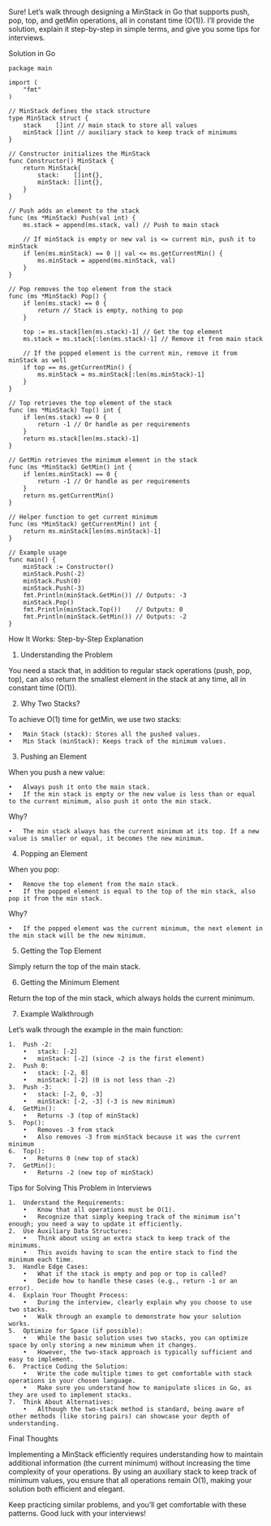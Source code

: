 Sure! Let’s walk through designing a MinStack in Go that supports push, pop, top, and getMin operations, all in constant time (O(1)). I’ll provide the solution, explain it step-by-step in simple terms, and give you some tips for interviews.

Solution in Go
```
package main

import (
	"fmt"
)

// MinStack defines the stack structure
type MinStack struct {
	stack    []int // main stack to store all values
	minStack []int // auxiliary stack to keep track of minimums
}

// Constructor initializes the MinStack
func Constructor() MinStack {
	return MinStack{
		stack:    []int{},
		minStack: []int{},
	}
}

// Push adds an element to the stack
func (ms *MinStack) Push(val int) {
	ms.stack = append(ms.stack, val) // Push to main stack

	// If minStack is empty or new val is <= current min, push it to minStack
	if len(ms.minStack) == 0 || val <= ms.getCurrentMin() {
		ms.minStack = append(ms.minStack, val)
	}
}

// Pop removes the top element from the stack
func (ms *MinStack) Pop() {
	if len(ms.stack) == 0 {
		return // Stack is empty, nothing to pop
	}

	top := ms.stack[len(ms.stack)-1] // Get the top element
	ms.stack = ms.stack[:len(ms.stack)-1] // Remove it from main stack

	// If the popped element is the current min, remove it from minStack as well
	if top == ms.getCurrentMin() {
		ms.minStack = ms.minStack[:len(ms.minStack)-1]
	}
}

// Top retrieves the top element of the stack
func (ms *MinStack) Top() int {
	if len(ms.stack) == 0 {
		return -1 // Or handle as per requirements
	}
	return ms.stack[len(ms.stack)-1]
}

// GetMin retrieves the minimum element in the stack
func (ms *MinStack) GetMin() int {
	if len(ms.minStack) == 0 {
		return -1 // Or handle as per requirements
	}
	return ms.getCurrentMin()
}

// Helper function to get current minimum
func (ms *MinStack) getCurrentMin() int {
	return ms.minStack[len(ms.minStack)-1]
}

// Example usage
func main() {
	minStack := Constructor()
	minStack.Push(-2)
	minStack.Push(0)
	minStack.Push(-3)
	fmt.Println(minStack.GetMin()) // Outputs: -3
	minStack.Pop()
	fmt.Println(minStack.Top())    // Outputs: 0
	fmt.Println(minStack.GetMin()) // Outputs: -2
}
```
How It Works: Step-by-Step Explanation

1. Understanding the Problem

You need a stack that, in addition to regular stack operations (push, pop, top), can also return the smallest element in the stack at any time, all in constant time (O(1)).

2. Why Two Stacks?

To achieve O(1) time for getMin, we use two stacks:

	•	Main Stack (stack): Stores all the pushed values.
	•	Min Stack (minStack): Keeps track of the minimum values.

3. Pushing an Element

When you push a new value:

	•	Always push it onto the main stack.
	•	If the min stack is empty or the new value is less than or equal to the current minimum, also push it onto the min stack.

Why?

	•	The min stack always has the current minimum at its top. If a new value is smaller or equal, it becomes the new minimum.

4. Popping an Element

When you pop:

	•	Remove the top element from the main stack.
	•	If the popped element is equal to the top of the min stack, also pop it from the min stack.

Why?

	•	If the popped element was the current minimum, the next element in the min stack will be the new minimum.

5. Getting the Top Element

Simply return the top of the main stack.

6. Getting the Minimum Element

Return the top of the min stack, which always holds the current minimum.

7. Example Walkthrough

Let’s walk through the example in the main function:

	1.	Push -2:
		•	stack: [-2]
		•	minStack: [-2] (since -2 is the first element)
	2.	Push 0:
		•	stack: [-2, 0]
		•	minStack: [-2] (0 is not less than -2)
	3.	Push -3:
		•	stack: [-2, 0, -3]
		•	minStack: [-2, -3] (-3 is new minimum)
	4.	GetMin():
		•	Returns -3 (top of minStack)
	5.	Pop():
		•	Removes -3 from stack
		•	Also removes -3 from minStack because it was the current minimum
	6.	Top():
		•	Returns 0 (new top of stack)
	7.	GetMin():
		•	Returns -2 (new top of minStack)

Tips for Solving This Problem in Interviews

	1.	Understand the Requirements:
		•	Know that all operations must be O(1).
		•	Recognize that simply keeping track of the minimum isn’t enough; you need a way to update it efficiently.
	2.	Use Auxiliary Data Structures:
		•	Think about using an extra stack to keep track of the minimums.
		•	This avoids having to scan the entire stack to find the minimum each time.
	3.	Handle Edge Cases:
		•	What if the stack is empty and pop or top is called?
		•	Decide how to handle these cases (e.g., return -1 or an error).
	4.	Explain Your Thought Process:
		•	During the interview, clearly explain why you choose to use two stacks.
		•	Walk through an example to demonstrate how your solution works.
	5.	Optimize for Space (if possible):
		•	While the basic solution uses two stacks, you can optimize space by only storing a new minimum when it changes.
		•	However, the two-stack approach is typically sufficient and easy to implement.
	6.	Practice Coding the Solution:
		•	Write the code multiple times to get comfortable with stack operations in your chosen language.
		•	Make sure you understand how to manipulate slices in Go, as they are used to implement stacks.
	7.	Think About Alternatives:
		•	Although the two-stack method is standard, being aware of other methods (like storing pairs) can showcase your depth of understanding.

Final Thoughts

Implementing a MinStack efficiently requires understanding how to maintain additional information (the current minimum) without increasing the time complexity of your operations. By using an auxiliary stack to keep track of minimum values, you ensure that all operations remain O(1), making your solution both efficient and elegant.

Keep practicing similar problems, and you’ll get comfortable with these patterns. Good luck with your interviews!